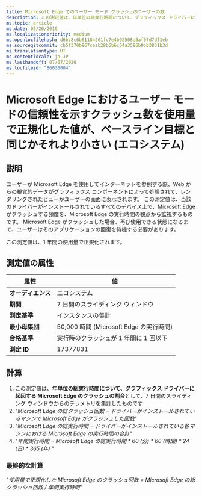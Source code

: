 ```yaml
---
title: Microsoft Edge でのユーザー モード クラッシュのユーザーの数
description: この測定値は、年単位の総実行時間について、グラフィックス ドライバーに起因する Microsoft Edge のクラッシュの割合として、7 日間のスライディング ウィンドウからのテレメトリを集計したものです
ms.topic: article
ms.date: 05/20/2019
ms.localizationpriority: medium
ms.openlocfilehash: d6bc8c6b61184261fc7e4b92508a5af07d7df1eb
ms.sourcegitcommit: cb5f370b867ceab28b6b6c64a3586b0bb3831b3d
ms.translationtype: HT
ms.contentlocale: ja-JP
ms.lasthandoff: 07/07/2020
ms.locfileid: "86036004"
---
```

# <a name="number-of-user-mode-reliability-for-crashes-in-microsoft-edge-normalized-by-usage-is-less-than-or-equal-to-the-baseline-goal-ecosystem"></a>Microsoft Edge におけるユーザー モードの信頼性を示すクラッシュ数を使用量で正規化した値が、ベースライン目標と同じかそれより小さい (エコシステム)

## <a name="description"></a>説明

ユーザーが Microsoft Edge を使用してインターネットを参照する際、Web からの視覚的データがグラフィックス コンポーネントによって処理されて、レンダリングされたビューがユーザーの画面に表示されます。 この測定値は、当該のドライバーがインストールされているすべてのデバイス上で、Microsoft Edge がクラッシュする頻度を、Microsoft Edge の実行時間の観点から監視するものです。 Microsoft Edge がクラッシュした場合、再び使用できる状態になるまで、ユーザーはそのアプリケーションの回復を待機する必要があります。

この測定値は、1 年間の使用量で正規化されます。

## <a name="measure-attributes"></a>測定値の属性

|属性|値|
|----|----|
|**オーディエンス**|エコシステム|
|**期間**|7 日間のスライディング ウィンドウ|
|**測定基準**|インスタンスの集計|
|**最小母集団**|50,000 時間 (Microsoft Edge の実行時間)|
|**合格基準**|実行時のクラッシュが 1 年間に 1 回以下|
|**測定 ID**|17377831|

## <a name="calculation"></a>計算

1. この測定値は、**年単位の総実行時間について、グラフィックス ドライバーに起因する Microsoft Edge のクラッシュの割合**として、7 日間のスライディング ウィンドウからのテレメトリを集計したものです
2. "*Microsoft Edge の総クラッシュ回数 = ドライバーがインストールされているマシンで Microsoft Edge がクラッシュした回数*"
3. "*Microsoft Edge の総実行時間 = ドライバーがインストールされている各マシンにおける Microsoft Edge の実行時間の合計*"
4. "*年間実行時間 = Microsoft Edge の総実行時間 \* 60 (分) \* 60 (時間) \* 24 (日) \* 365 (年)* "

### <a name="final-calculation"></a>最終的な計算

"*使用量で正規化した Microsoft Edge のクラッシュ回数 = Microsoft Edge の総クラッシュ回数 / 年間実行時間*"